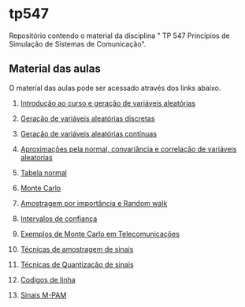 # tp547
Repositório contendo o material da disciplina " TP 547 Principios de Simulação de Sistemas de Comunicação".
## Material das aulas

O material das aulas pode ser acessado através dos links abaixo.

1. [Introdução ao curso e geração de variáveis aleatórias](https://github.com/sam02/tp547/blob/main/aulas/aula1_2024_1.pdf)
   
2. [Geração de variáveis aleatórias discretas](https://github.com/sam02/tp547/blob/main/aulas/aula2_2024_1.pdf)
3. [Geração de variáveis aleatórias contínuas](https://github.com/sam02/tp547/blob/main/aulas/aula3_2024_1.pdf)
4. [Aproximações pela normal, convariância e correlação de variáveis aleatorias](https://github.com/sam02/tp547/blob/main/aulas/aula4_2024_1.pdf)
5. [Tabela normal](https://github.com/sam02/tp547/blob/main/aulas/Tabela_Normal.pdf)
6. [Monte Carlo](https://github.com/sam02/tp547/blob/main/aulas/aula5_2024_1.pdf)
7. [Amostragem por importância e Random walk](https://github.com/sam02/tp547/blob/main/aulas/aula6_2024_1.pdf)
8. [Intervalos de confiança](https://github.com/sam02/tp547/blob/main/aulas/aula7_2024_1.pdf)
9. [Exemplos de Monte Carlo em Telecomunicações](https://github.com/sam02/tp547/blob/main/aulas/aula8_2024_1.pdf)
10. [Técnicas de amostragem de sinais](https://github.com/sam02/tp547/blob/main/aulas/aula9_2024_1.pdf)
11. [Técnicas de Quantização de sinais](https://github.com/sam02/tp547/blob/main/aulas/aula10_2024_1.pdf)
12. [Codigos de linha](https://github.com/sam02/tp547/blob/main/aulas/aula11_2024_1.pdf)
13. [Sinais M-PAM](https://github.com/sam02/tp547/blob/main/aulas/aula12_2024_1.pdf)
